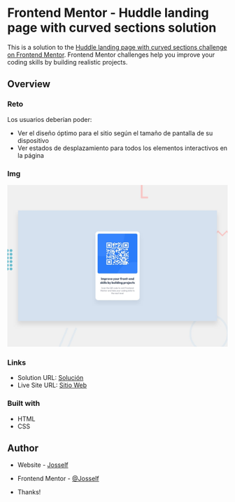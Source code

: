 # Frontend Mentor - Huddle landing page with curved sections solution

This is a solution to the [Huddle landing page with curved sections challenge on Frontend Mentor](https://www.frontendmentor.io/challenges/huddle-landing-page-with-curved-sections-5ca5ecd01e82137ec91a50f2). Frontend Mentor challenges help you improve your coding skills by building realistic projects. 

## Overview

### Reto

Los usuarios deberían poder:

- Ver el diseño óptimo para el sitio según el tamaño de pantalla de su dispositivo
- Ver estados de desplazamiento para todos los elementos interactivos en la página

### Img

![](./design/desktop-preview.jpg)

### Links

- Solution URL: [Solución](https://github.com/Josself/Qr-Page)
- Live Site URL: [Sitio Web](https://qr-page-josselfdev.surge.sh/)

### Built with

- HTML
- CSS

## Author

- Website - [Josself](https://josselfdev.surge.sh)
- Frontend Mentor - [@Josself](https://www.frontendmentor.io/profile/Josself)

- Thanks!
